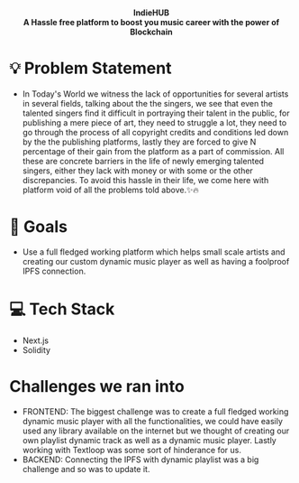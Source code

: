 
<br>
<p align="center">
<b>IndieHUB
<br>
A Hassle free platform to boost you music career with the power of Blockchain</b>
</p>


# 💡  Problem Statement

- In Today's World we witness the lack of opportunities for several artists in several fields, talking about the the singers, we see that even the talented singers find it difficult in portraying their talent in the public, for publishing a mere piece of art, they need to struggle a lot, they need to go through the process of all copyright credits and conditions led down by the the publishing platforms, lastly they are forced to give N percentage of their gain from the platform as a part of commission. All these are concrete barriers in the life of newly emerging talented singers, either they lack with money or with some or the other discrepancies. To avoid this hassle in their life, we come here with platform void of all the problems told above.✨🔥

# 💪 Goals

- Use a full fledged working platform which helps small scale artists and creating our custom dynamic music player as well as having a foolproof IPFS connection.

# 💻 Tech Stack

- Next.js
- Solidity


#   Challenges we ran into

- FRONTEND: The biggest challenge was to create a full fledged working dynamic music player with all the functionalities, we could have easily used any library available on the internet but we thought of creating our own playlist dynamic track as well as a dynamic music player. Lastly working with Textloop was some sort of hinderance for us.
- BACKEND: Connecting the IPFS with dynamic playlist was a big challenge and so was to update it.


